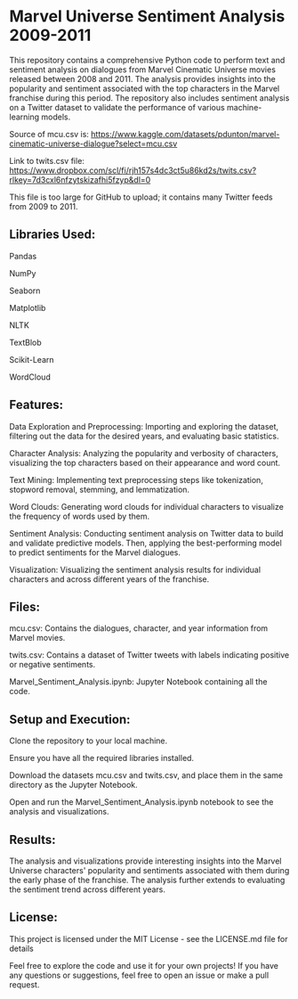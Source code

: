 # Marvel Universe Sentiment Analysis 2009-2011

This repository contains a comprehensive Python code to perform text and sentiment analysis on dialogues from Marvel Cinematic Universe movies released between 2008 and 2011. The analysis provides insights into the popularity and sentiment associated with the top characters in the Marvel franchise during this period. The repository also includes sentiment analysis on a Twitter dataset to validate the performance of various machine-learning models.

Source of mcu.csv is: https://www.kaggle.com/datasets/pdunton/marvel-cinematic-universe-dialogue?select=mcu.csv

Link to twits.csv file: https://www.dropbox.com/scl/fi/rjh157s4dc3ct5u86kd2s/twits.csv?rlkey=7d3cxl6nfzytskizafhi5fzyp&dl=0

This file is too large for GitHub to upload; it contains many Twitter feeds from 2009 to 2011.

## Libraries Used:

Pandas

NumPy

Seaborn

Matplotlib

NLTK

TextBlob

Scikit-Learn

WordCloud

## Features:

Data Exploration and Preprocessing: Importing and exploring the dataset, filtering out the data for the desired years, and evaluating basic statistics.

Character Analysis: Analyzing the popularity and verbosity of characters, visualizing the top characters based on their appearance and word count.

Text Mining: Implementing text preprocessing steps like tokenization, stopword removal, stemming, and lemmatization.

Word Clouds: Generating word clouds for individual characters to visualize the frequency of words used by them.

Sentiment Analysis: Conducting sentiment analysis on Twitter data to build and validate predictive models. Then, applying the best-performing model to predict sentiments for the Marvel dialogues.

Visualization: Visualizing the sentiment analysis results for individual characters and across different years of the franchise.

## Files:

mcu.csv: Contains the dialogues, character, and year information from Marvel movies.

twits.csv: Contains a dataset of Twitter tweets with labels indicating positive or negative sentiments.

Marvel_Sentiment_Analysis.ipynb: Jupyter Notebook containing all the code.

## Setup and Execution:
Clone the repository to your local machine.

Ensure you have all the required libraries installed.

Download the datasets mcu.csv and twits.csv, and place them in the same directory as the Jupyter Notebook.

Open and run the Marvel_Sentiment_Analysis.ipynb notebook to see the analysis and visualizations.

## Results:

The analysis and visualizations provide interesting insights into the Marvel Universe characters' popularity and sentiments associated with them during the early phase of the franchise. The analysis further extends to evaluating the sentiment trend across different years.

## License:

This project is licensed under the MIT License - see the LICENSE.md file for details

Feel free to explore the code and use it for your own projects! If you have any questions or suggestions, feel free to open an issue or make a pull request.

